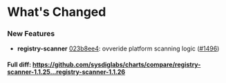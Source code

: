 # What's Changed

### New Features
- **registry-scanner** [023b8ee4](https://github.com/sysdiglabs/charts/commit/023b8ee4c84712d183a13d523427ab745d4a5c71): ovveride platform scanning logic ([#1496](https://github.com/sysdiglabs/charts/issues/1496))
#### Full diff: https://github.com/sysdiglabs/charts/compare/registry-scanner-1.1.25...registry-scanner-1.1.26
